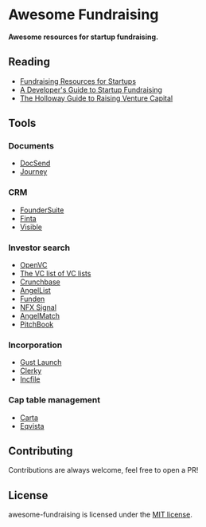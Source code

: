 # Awesome Fundraising

**Awesome resources for startup fundraising.**

## Reading

* [Fundraising Resources for Startups](https://www.deckrooster.com/fundraising-resources)
* [A Developer's Guide to Startup Fundraising](https://www.swyx.io/brief-guide-to-startup-fundraising-terminology-7k2)
* [The Holloway Guide to Raising Venture Capital](https://www.holloway.com/g/venture-capital)

## Tools

### Documents

* [DocSend](https://www.docsend.com/)
* [Journey](https://www.journey.io/)

### CRM

* [FounderSuite](https://foundersuite.com/)
* [Finta](https://www.trustfinta.com/)
* [Visible](https://visible.vc/)

### Investor search

* [OpenVC](https://www.openvc.app/)
* [The VC list of VC lists](https://openvc.app/blog/vc-list)
* [Crunchbase](https://www.crunchbase.com/)
* [AngelList](https://angel.co/)
* [Funden](https://funden.app/)
* [NFX Signal](https://signal.nfx.com/)
* [AngelMatch](https://www.angelmatch.io/)
* [PitchBook](https://pitchbook.com/)

### Incorporation

* [Gust Launch](https://gust.com/launch/)
* [Clerky](https://www.clerky.com/)
* [Incfile](https://www.incfile.com/)

### Cap table management

* [Carta](https://carta.com/)
* [Eqvista](https://eqvista.com/)

## Contributing

Contributions are always welcome, feel free to open a PR!

## License

awesome-fundraising is licensed under the [MIT license](./LICENSE).

